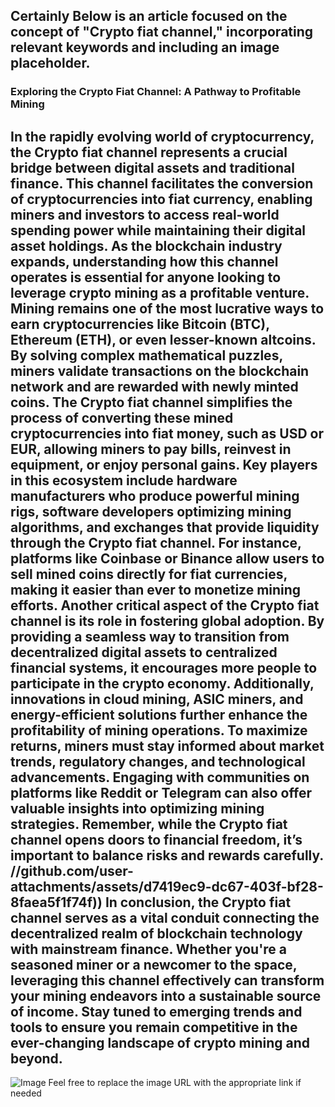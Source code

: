 Certainly Below is an article focused on the concept of "Crypto fiat channel," incorporating relevant keywords and including an image placeholder.
---
### Exploring the Crypto Fiat Channel: A Pathway to Profitable Mining
In the rapidly evolving world of cryptocurrency, the **Crypto fiat channel** represents a crucial bridge between digital assets and traditional finance. This channel facilitates the conversion of cryptocurrencies into fiat currency, enabling miners and investors to access real-world spending power while maintaining their digital asset holdings. As the blockchain industry expands, understanding how this channel operates is essential for anyone looking to leverage **crypto mining** as a profitable venture.
Mining remains one of the most lucrative ways to earn cryptocurrencies like Bitcoin (BTC), Ethereum (ETH), or even lesser-known altcoins. By solving complex mathematical puzzles, miners validate transactions on the blockchain network and are rewarded with newly minted coins. The **Crypto fiat channel** simplifies the process of converting these mined cryptocurrencies into fiat money, such as USD or EUR, allowing miners to pay bills, reinvest in equipment, or enjoy personal gains.
Key players in this ecosystem include hardware manufacturers who produce powerful mining rigs, software developers optimizing mining algorithms, and exchanges that provide liquidity through the **Crypto fiat channel**. For instance, platforms like Coinbase or Binance allow users to sell mined coins directly for fiat currencies, making it easier than ever to monetize mining efforts.
Another critical aspect of the **Crypto fiat channel** is its role in fostering global adoption. By providing a seamless way to transition from decentralized digital assets to centralized financial systems, it encourages more people to participate in the crypto economy. Additionally, innovations in **cloud mining**, **ASIC miners**, and energy-efficient solutions further enhance the profitability of mining operations.
To maximize returns, miners must stay informed about market trends, regulatory changes, and technological advancements. Engaging with communities on platforms like Reddit or Telegram can also offer valuable insights into optimizing mining strategies. Remember, while the **Crypto fiat channel** opens doors to financial freedom, it’s important to balance risks and rewards carefully.
 //github.com/user-attachments/assets/d7419ec9-dc67-403f-bf28-8faea5f1f74f))
In conclusion, the **Crypto fiat channel** serves as a vital conduit connecting the decentralized realm of blockchain technology with mainstream finance. Whether you're a seasoned miner or a newcomer to the space, leveraging this channel effectively can transform your mining endeavors into a sustainable source of income. Stay tuned to emerging trends and tools to ensure you remain competitive in the ever-changing landscape of **crypto mining** and beyond.
--- 

![Image](https://github.com/user-attachments/assets/4a25d116-2220-4385-b08e-f287af8fcbc4)
Feel free to replace the image URL with the appropriate link if needed
